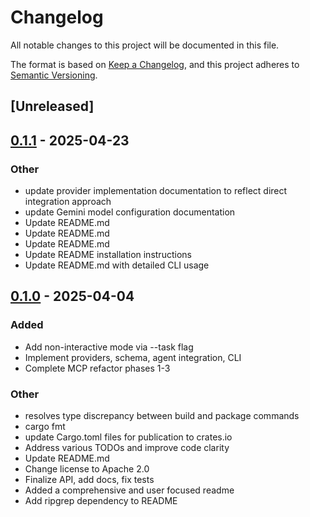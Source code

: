 # Changelog

All notable changes to this project will be documented in this file.

The format is based on [Keep a Changelog](https://keepachangelog.com/en/1.0.0/),
and this project adheres to [Semantic Versioning](https://semver.org/spec/v2.0.0.html).

## [Unreleased]

## [0.1.1](https://github.com/jessebmiller/volition/compare/volition-filesystem-server-v0.1.0...volition-filesystem-server-v0.1.1) - 2025-04-23

### Other

- update provider implementation documentation to reflect direct integration approach
- update Gemini model configuration documentation
- Update README.md
- Update README.md
- Update README.md
- Update README installation instructions
- Update README.md with detailed CLI usage

## [0.1.0](https://github.com/jessebmiller/volition/releases/tag/volition-filesystem-server-v0.1.0) - 2025-04-04

### Added

- Add non-interactive mode via --task flag
- Implement providers, schema, agent integration, CLI
- Complete MCP refactor phases 1-3

### Other

- resolves type discrepancy between build and package commands
- cargo fmt
- update Cargo.toml files for publication to crates.io
- Address various TODOs and improve code clarity
- Update README.md
- Change license to Apache 2.0
- Finalize API, add docs, fix tests
- Added a comprehensive and user focused readme
- Add ripgrep dependency to README
